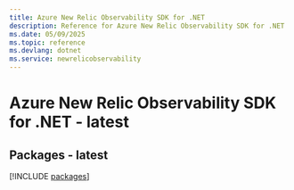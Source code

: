 ```yaml
---
title: Azure New Relic Observability SDK for .NET
description: Reference for Azure New Relic Observability SDK for .NET
ms.date: 05/09/2025
ms.topic: reference
ms.devlang: dotnet
ms.service: newrelicobservability
---
```

# Azure New Relic Observability SDK for .NET - latest
## Packages - latest
[!INCLUDE [packages](new-relic-observability-index.md)]